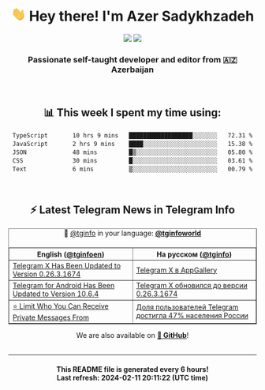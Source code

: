 <div align="center">
	<div>
		<h1>
      <img src="./assets/hi.gif" width="30px"> Hey there! I'm Azer Sadykhzadeh
    </h1>
    <img height="18" src="https://komarev.com/ghpvc/?username=sadykhzadeh&label=Views&color=2081c1&style=flat-square" />
		<a href="https://wakatime.com/Azer"> <img height="18" src="https://wakatime.com/badge/user/f80ae27a-c328-426f-a381-bc84136e2dd6.svg" /> </a>
    <h3>
      Passionate self-taught developer and editor from 🇦🇿 Azerbaijan
    </h3>
  </div>
  <br>

<h2>📊 This week I spent my time using:</h2>

<!--START_SECTION:waka-->

```txt
TypeScript       10 hrs 9 mins   ██████████████████░░░░░░░   72.31 %
JavaScript       2 hrs 9 mins    ████░░░░░░░░░░░░░░░░░░░░░   15.38 %
JSON             48 mins         █▒░░░░░░░░░░░░░░░░░░░░░░░   05.80 %
CSS              30 mins         █░░░░░░░░░░░░░░░░░░░░░░░░   03.61 %
Text             6 mins          ▒░░░░░░░░░░░░░░░░░░░░░░░░   00.79 %
```

<!--END_SECTION:waka-->

<br>

<h2>⚡️ Latest Telegram News in Telegram Info</h2>
  <table border>
		<tr>
			<th width="50%">English (<a href="https://t.me/tginfoen">@tginfoen</a>)</th>
			<th>На русском (<a href="https://t.me/tginfo">@tginfo</a>)</th>
		</tr>
		<caption>🚩 <a href="https://t.me/tginfo">@tginfo</a> in your language: <a href="https://t.me/tginfoworld"><b>@tginfoworld</b></a><caption/>
  <tr><td><a href="https://t.me/tginfoen/1844">Telegram X Has Been Updated to Version 0.26.3.1674</a></td>
    <td><a href="https://t.me/tginfo/3932">Telegram X в AppGallery</a></td></tr><tr><td><a href="https://t.me/tginfoen/1843">Telegram for Android Has Been Updated to Version 10.6.4</a></td>
    <td><a href="https://t.me/tginfo/3931">Telegram X обновился до версии 0.26.3.1674</a></td></tr><tr><td><a href="https://t.me/tginfoen/1842">⭐ Limit Who You Can Receive Private Messages From</a></td>
    <td><a href="https://t.me/tginfo/3930">Доля пользователей Telegram достигла 47% населения России</a></td></tr>
</table>
We are also available on <a href="https://github.com/tginfo"><b>🐙 GitHub</b></a>!
</div>

<br>
<hr>
<h4 align="center">This README file is generated <b>every 6 hours</b>!</br>Last refresh: <b>2024-02-11 20:11:22 (UTC time)</b></h4>
